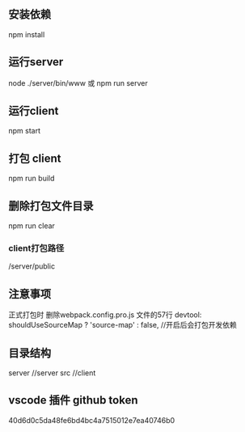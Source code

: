 
## 安装依赖
npm install 

## 运行server
node ./server/bin/www
或 npm run server

## 运行client
npm start

## 打包 client
npm run build

## 删除打包文件目录
npm run clear

### client打包路径
/server/public


## 注意事项
正式打包时 删除webpack.config.pro.js 文件的57行
devtool: shouldUseSourceMap ? 'source-map' : false, //开启后会打包开发依赖


## 目录结构

server //server
src //client

## vscode 插件 github token 
40d6d0c5da48fe6bd4bc4a7515012e7ea40746b0
